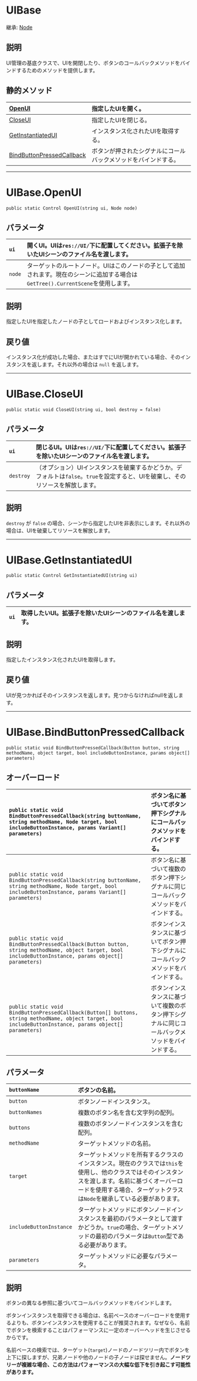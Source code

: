 # UIBase

継承: [Node](https://docs.godotengine.org/ja/stable/classes/class_node.html)

## 説明

UI管理の基底クラスで、UIを開閉したり、ボタンのコールバックメソッドをバインドするためのメソッドを提供します。

## 静的メソッド

|[OpenUI](#uibaseopenui)|指定したUIを開く。|
|:---|:---|
|[CloseUI](#uibasecloseui)|指定したUIを閉じる。|
|[GetInstantiatedUI](#uibasegetinstantiatedui)|インスタンス化されたUIを取得する。|
|[BindButtonPressedCallback](#uibasebindbuttonpressedcallback)|ボタンが押されたシグナルにコールバックメソッドをバインドする。|

---

# UIBase.OpenUI

`public static Control OpenUI(string ui, Node node)`

## パラメータ

|`ui`|開くUI。UIは`res://UI/`下に配置してください。拡張子を除いたUIシーンのファイル名を渡します。|
|:---|:---|
|`node`|ターゲットのルートノード。UIはこのノードの子として追加されます。現在のシーンに追加する場合は`GetTree().CurrentScene`を使用します。|

## 説明

指定したUIを指定したノードの子としてロードおよびインスタンス化します。

## 戻り値

インスタンス化が成功した場合、またはすでにUIが開かれている場合、そのインスタンスを返します。それ以外の場合は `null` を返します。

---

# UIBase.CloseUI

`public static void CloseUI(string ui, bool destroy = false)`

## パラメータ

|`ui`|閉じるUI。UIは`res://UI/`下に配置してください。拡張子を除いたUIシーンのファイル名を渡します。|
|:---|:---|
|`destroy`|（オプション）UIインスタンスを破棄するかどうか。デフォルトは`false`。`true`を設定すると、UIを破棄し、そのリソースを解放します。|

## 説明

`destroy` が `false` の場合、シーンから指定したUIを非表示にします。それ以外の場合は、UIを破棄してリソースを解放します。

---

# UIBase.GetInstantiatedUI

`public static Control GetInstantiatedUI(string ui)`

## パラメータ

|`ui`|取得したいUI。拡張子を除いたUIシーンのファイル名を渡します。|
|:---|:---|

## 説明

指定したインスタンス化されたUIを取得します。

## 戻り値

UIが見つかればそのインスタンスを返します。見つからなければnullを返します。

---

# UIBase.BindButtonPressedCallback

`public static void BindButtonPressedCallback(Button button, string methodName, object target, bool includeButtonInstance, params object[] parameters)`

## オーバーロード

|`public static void BindButtonPressedCallback(string buttonName, string methodName, Node target, bool includeButtonInstance, params Variant[] parameters)`|ボタン名に基づいてボタン押下シグナルにコールバックメソッドをバインドする。|
|:---|:---|
|`public static void BindButtonPressedCallback(string buttonName, string methodName, Node target, bool includeButtonInstance, params Variant[] parameters)`|ボタン名に基づいて複数のボタン押下シグナルに同じコールバックメソッドをバインドする。|
|`public static void BindButtonPressedCallback(Button button, string methodName, object target, bool includeButtonInstance, params object[] parameters)`|ボタンインスタンスに基づいてボタン押下シグナルにコールバックメソッドをバインドする。|
|`public static void BindButtonPressedCallback(Button[] buttons, string methodName, object target, bool includeButtonInstance, params object[] parameters)`|ボタンインスタンスに基づいて複数のボタン押下シグナルに同じコールバックメソッドをバインドする。|

## パラメータ

|`buttonName`|ボタンの名前。|
|:---|:---|
|`button`|ボタンノードインスタンス。|
|`buttonNames`|複数のボタン名を含む文字列の配列。|
|`buttons`|複数のボタンノードインスタンスを含む配列。|
|`methodName`|ターゲットメソッドの名前。|
|`target`|ターゲットメソッドを所有するクラスのインスタンス。現在のクラスでは`this`を使用し、他のクラスではそのインスタンスを渡します。名前に基づくオーバーロードを使用する場合、ターゲットクラスは`Node`を継承している必要があります。|
|`includeButtonInstance`|ターゲットメソッドにボタンノードインスタンスを最初のパラメータとして渡すかどうか。`true`の場合、ターゲットメソッドの最初のパラメータは`Button`型である必要があります。|
|`parameters`|ターゲットメソッドに必要なパラメータ。|

## 説明

ボタンの異なる参照に基づいてコールバックメソッドをバインドします。

ボタンインスタンスを取得できる場合は、名前ベースのオーバーロードを使用するよりも、ボタンインスタンスを使用することが推奨されます。なぜなら、名前でボタンを検索することはパフォーマンスに一定のオーバーヘッドを生じさせるからです。

名前ベースの検索では、ターゲット(`target`)ノードのノードツリー内でボタンを上下に探しますが、兄弟ノードや他のノードの子ノードは探せません。**ノードツリーが複雑な場合、この方法はパフォーマンスの大幅な低下を引き起こす可能性があります。**
